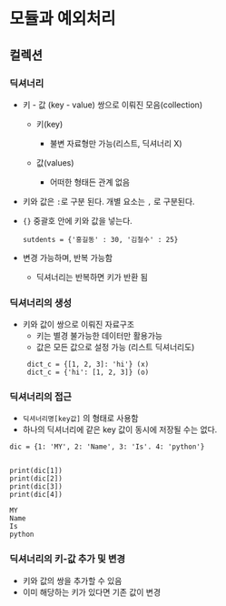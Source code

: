 
# 모듈과 예외처리



## 컬렉션



### 딕셔너리
 * 키 - 값 (key - value) 쌍으로 이뤄진 모음(collection)
    
    * 키(key)
        * 불변 자료형만 가능(리스트, 딕셔너리 X)

    * 값(values)
        * 어떠한 형태든 관계 없음


 * 키와 값은 `:`로 구분 된다. 개별 요소는 `,` 로 구분된다.
 * `{}` 중괄호 안에 키와 값을 넣는다.
        
        
     `sutdents = {'홍길동' : 30, '김철수' : 25}`

 * 변경 가능하며, 반복 가능함
    * 딕셔너리는 반복하면 키가 반환 됨



 

### 딕셔너리의 생성
 * 키와 값이 쌍으로 이뤄진 자료구조
    * 키는 별경 불가능한 데이터만 활용가능
    * 값은 모든 값으로 설정 가능 (리스트 딕셔너리도)
    ```
     dict_c = {[1, 2, 3]: 'hi'} (x)
     dict_c = {'hi': [1, 2, 3]} (o)
    ```


### 딕셔너리의 접근
 * `딕셔너리명[key값]` 의 형태로 사용함
 *  하나의 딕셔너리에 같은 key 값이 동시에 저장될 수는 없다.
  ```
  dic = {1: 'MY', 2: 'Name', 3: 'Is'. 4: 'python'}


  print(dic[1])
  print(dic[2])
  print(dic[3])
  print(dic[4])

  MY
  Name
  Is
  python
  ```




### 딕셔너리의 키-값 추가 및 변경
 * 키와 값의 쌍을 추가할 수 있음
 * 이미 해당하는 키가 있다면 기존 값이 변경
    ```
    



